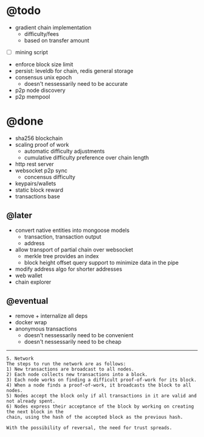 # @todo
- gradient chain implementation
  - difficulty/fees
  - based on transfer amount
- [ ] mining script
- enforce block size limit
- persist: leveldb for chain, redis general storage
- consensus unix epoch
  - doesn't nessessarily need to be accurate
- p2p node discovery
- p2p mempool

# @done
- sha256 blockchain
- scaling proof of work
  - automatic difficulty adjustments
  - cumulative difficulty preference over chain length
- http rest server
- websocket p2p sync
  - concensus difficulty
- keypairs/wallets
- static block reward
- transactions base

## @later
- convert native entities into mongoose models
  - transaction, transaction output
  - address
- allow transport of partial chain over websocket
  - merkle tree provides an index
  - block height offset query support to minimize data in the pipe
- modify address algo for shorter addresses
- web wallet
- chain explorer

## @eventual
- remove + internalize all deps
- docker wrap
- anonymous transactions
  - doesn't nessessarily need to be convenient
  - doesn't nessessarily need to be cheap

---

```
5. Network
The steps to run the network are as follows:
1) New transactions are broadcast to all nodes.
2) Each node collects new transactions into a block.
3) Each node works on finding a difficult proof-of-work for its block.
4) When a node finds a proof-of-work, it broadcasts the block to all nodes.
5) Nodes accept the block only if all transactions in it are valid and not already spent.
6) Nodes express their acceptance of the block by working on creating the next block in the
chain, using the hash of the accepted block as the previous hash.
```

```
With the possibility of reversal, the need for trust spreads.
```



